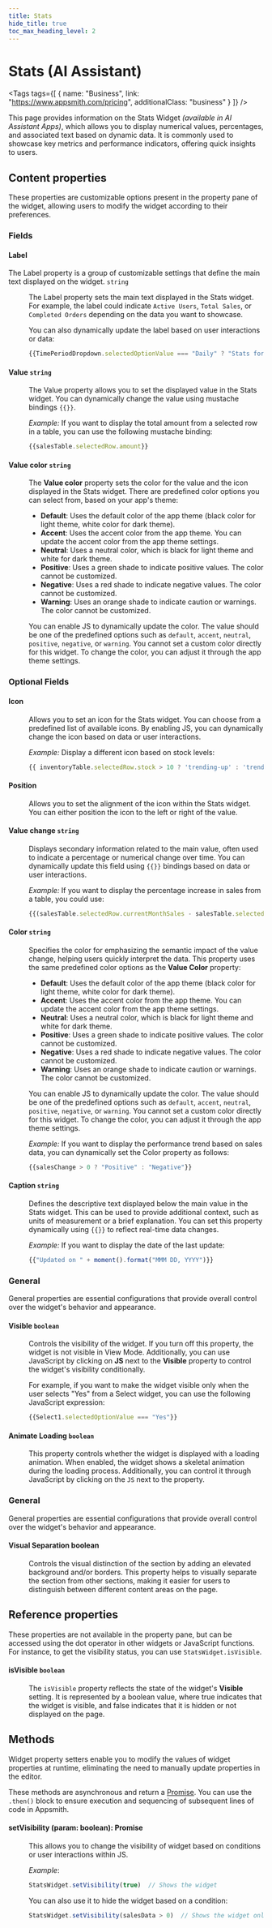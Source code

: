 ```yaml
---
title: Stats
hide_title: true
toc_max_heading_level: 2
---
```

<!-- vale off -->

<div className="tag-wrapper">
 <h1>Stats (AI Assistant)</h1>

<Tags
tags={[
{ name: "Business", link: "https://www.appsmith.com/pricing", additionalClass: "business" }
]}
/>



</div>

<!-- vale on -->

This page provides information on the Stats Widget *(available in AI Assistant Apps)*, which allows you to display numerical values, percentages, and associated text based on dynamic data. It is commonly used to showcase key metrics and performance indicators, offering quick insights to users.


 <ZoomImage
    src="/img/stats-widget.png" 
    alt=""
    caption=""
  /> 


## Content properties

These properties are customizable options present in the property pane of the widget, allowing users to modify the widget according to their preferences.

### Fields

#### Label

The Label property is a group of customizable settings that define the main text displayed on the widget.  `string`

<dd>

The Label property sets the main text displayed in the Stats widget. For example, the label could indicate `Active Users`, `Total Sales`, or `Completed Orders` depending on the data you want to showcase.

You can also dynamically update the label based on user interactions or data:

```js
{{TimePeriodDropdown.selectedOptionValue === "Daily" ? "Stats for Today" : "Stats for This Month"}}
```

</dd>

#### Value `string`

<dd>

The Value property allows you to set the displayed value in the Stats widget. You can dynamically change the value using mustache bindings `{{}}`.

*Example:* If you want to display the total amount from a selected row in a table, you can use the following mustache binding:

```js
{{salesTable.selectedRow.amount}}
```

</dd>

#### Value color `string`

<dd>

The **Value color** property sets the color for the value and the icon displayed in the Stats widget. There are predefined color options you can select from, based on your app's theme:

- **Default**: Uses the default color of the app theme (black color for light theme, white color for dark theme).
- **Accent**: Uses the accent color from the app theme. You can update the accent color from the app theme settings.
- **Neutral**: Uses a neutral color, which is black for light theme and white for dark theme.
- **Positive**: Uses a green shade to indicate positive values. The color cannot be customized.
- **Negative**: Uses a red shade to indicate negative values. The color cannot be customized.
- **Warning**: Uses an orange shade to indicate caution or warnings. The color cannot be customized.

You can enable JS to dynamically update the color. The value should be one of the predefined options such as `default`, `accent`, `neutral`, `positive`, `negative`, or `warning`.  You cannot set a custom color directly for this widget. To change the color, you can adjust it through the app theme settings.


</dd>

### Optional Fields

#### Icon 

<dd>

Allows you to set an icon for the Stats widget. You can choose from a predefined list of available icons. By enabling JS, you can dynamically change the icon based on data or user interactions.

*Example:* Display a different icon based on stock levels:

```js
{{ inventoryTable.selectedRow.stock > 10 ? 'trending-up' : 'trending-down' }}
```

</dd>

#### Position

<dd>

Allows you to set the alignment of the icon within the Stats widget. You can either position the icon to the left or right of the value.


</dd>


#### Value change `string`

<dd>


Displays secondary information related to the main value, often used to indicate a percentage or numerical change over time. You can dynamically update this field using `{{}}` bindings based on data or user interactions.

*Example:* If you want to display the percentage increase in sales from a table, you could use:

```js
{{(salesTable.selectedRow.currentMonthSales - salesTable.selectedRow.lastMonthSales) / salesTable.selectedRow.lastMonthSales * 100}}%
```

</dd>


#### Color `string`

<dd>

Specifies the color for emphasizing the semantic impact of the value change, helping users quickly interpret the data. This property uses the same predefined color options as the **Value Color** property:

- **Default**: Uses the default color of the app theme (black color for light theme, white color for dark theme).
- **Accent**: Uses the accent color from the app theme. You can update the accent color from the app theme settings.
- **Neutral**: Uses a neutral color, which is black for light theme and white for dark theme.
- **Positive**: Uses a green shade to indicate positive values. The color cannot be customized.
- **Negative**: Uses a red shade to indicate negative values. The color cannot be customized.
- **Warning**: Uses an orange shade to indicate caution or warnings. The color cannot be customized.

You can enable JS to dynamically update the color. The value should be one of the predefined options such as `default`, `accent`, `neutral`, `positive`, `negative`, or `warning`.  You cannot set a custom color directly for this widget. To change the color, you can adjust it through the app theme settings.

*Example:* If you want to display the performance trend based on sales data, you can dynamically set the Color property as follows:


```js
{{salesChange > 0 ? "Positive" : "Negative"}}
```


</dd>

#### Caption `string`

<dd>

Defines the descriptive text displayed below the main value in the Stats widget. This can be used to provide additional context, such as units of measurement or a brief explanation. You can set this property dynamically using `{{}}` to reflect real-time data changes.

*Example:* If you want to display the date of the last update:

```js
{{"Updated on " + moment().format("MMM DD, YYYY")}}
```



</dd>


### General

General properties are essential configurations that provide overall control over the widget's behavior and appearance. 


#### Visible `boolean`

<dd>

Controls the visibility of the widget. If you turn off this property, the widget is not visible in View Mode. Additionally, you can use JavaScript by clicking on **JS** next to the **Visible** property to control the widget's visibility conditionally.

For example, if you want to make the widget visible only when the user selects "Yes" from a Select widget, you can use the following JavaScript expression: 

```js
{{Select1.selectedOptionValue === "Yes"}}
```

</dd>

#### Animate Loading `boolean`


<dd>

This property controls whether the widget is displayed with a loading animation. When enabled, the widget shows a skeletal animation during the loading process. Additionally, you can control it through JavaScript by clicking on the <code>JS</code> next to the property.

</dd>

### General

General properties are essential configurations that provide overall control over the widget's behavior and appearance. 


#### Visual Separation boolean

<dd>

Controls the visual distinction of the section by adding an elevated background and/or borders. This property helps to visually separate the section from other sections, making it easier for users to distinguish between different content areas on the page.


</dd>

## Reference properties

These properties are not available in the property pane, but can be accessed using the dot operator in other widgets or JavaScript functions. For instance, to get the visibility status, you can use `StatsWidget.isVisible`.


#### isVisible `boolean`

<dd>

The `isVisible` property reflects the state of the widget's **Visible** setting. It is represented by a boolean value, where true indicates that the widget is visible, and false indicates that it is hidden or not displayed on the page.

</dd>


## Methods

Widget property setters enable you to modify the values of widget properties at runtime, eliminating the need to manually update properties in the editor.

These methods are asynchronous and return a [Promise](/core-concepts/writing-code/javascript-promises#using-promises-in-appsmith). You can use the `.then()` block to ensure execution and sequencing of subsequent lines of code in Appsmith.



#### setVisibility (param: boolean): Promise

<dd>

This allows you to change the visibility of widget based on conditions or user interactions within JS.

*Example*:

```js
StatsWidget.setVisibility(true)  // Shows the widget
```

You can also use it to hide the widget based on a condition:

```js
StatsWidget.setVisibility(salesData > 0)  // Shows the widget only when sales data is greater than 0
```

</dd>